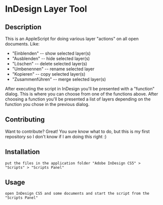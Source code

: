 InDesign Layer Tool
=============

Description
-------


This is an AppleScript for doing various layer "actions" on all open documents. Like:

* "Einblenden" -- show selected layer(s)
* "Ausblenden" -- hide selected layer(s)
* "Löschen" -- delete selected layer(s)
* "Umbenennen" -- rename selected layer
* "Kopieren" -- copy selected layer(s)
* "Zusammenführen" -- merge selected layer(s)

After executing the script in InDesign you'll be presented with a "function" dialog.
This is where you can choose from one of the functions above.
After choosing a function you'll be presented a list of layers depending on the function you chose in the previous dialog.



Contributing
------------

Want to contribute? Great! You sure know what to do, but this is my first repository so I don't know if I am doing this right :)



Installation
-----------

    put the files in the application folder "Adobe InDesign CS5" > "Scripts" > "Scripts Panel"


Usage
-----

    open InDesign CS5 and some documents and start the script from the "Scripts Panel"
